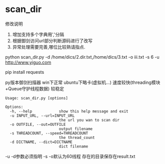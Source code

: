 # scan_dir
修改说明
1. 增加支持多个字典用','分隔
2. 根据御剑访问url部分判断源码进行了改写
3. 异常处理需要完善,哪位比较熟请指点.

python scan_dir.py  -d /home/dics/2.dir.txt,/home/dics/3.txt -o iii.txt -s 6 -u http://www.yiguo.com

pip install requests

py版本御剑扫描器    win下正常  ubuntu下略卡(虚拟机...)  速度较快(threading模块+Queue守护线程数据) 较稳定

```
Usage: scan_dir.py [options]

Options:
  -h, --help            show this help message and exit
  -u INPUT_URL, --url=INPUT_URL
                        the url you wan to scan dir
  -o OUTFILE, --out=OUTFILE
                        output filename
  -s THREADCOUNT, --speed=THREADCOUNT
                        the thread_count
  -d DICTNAME, --dict=DICTNAME
                        dict filename
```

-u -d参数必须指明 -s -o默认为60线程 存在的目录保存在result.txt
